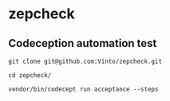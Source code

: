 # zepcheck 

## Codeception automation test

```
git clone git@github.com:Vinto/zepcheck.git
```

```
cd zepcheck/
```

```
vendor/bin/codecept run acceptance --steps
```
